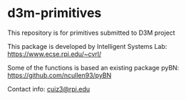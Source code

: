 # d3m-primitives
This repository is for primitives submitted to D3M project

This package is developed by Intelligent Systems Lab: https://www.ecse.rpi.edu/~cvrl/

Some of the functions is based an existing package pyBN: https://github.com/ncullen93/pyBN

Contact info: cuiz3@rpi.edu
